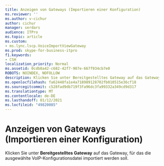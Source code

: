 ```yaml
---
title: Anzeigen von Gateways (Importieren einer Konfiguration)
ms.reviewer: ''
ms.author: v-cichur
author: cichur
manager: serdars
audience: ITPro
ms.topic: article
ms.custom:
- ms.lync.lscp.VoiceImportViewGateway
ms.prod: skype-for-business-itpro
f1.keywords:
- CSH
localization_priority: Normal
ms.assetid: 0cdb0a42-c682-42f7-907e-667f934cb7e0
ROBOTS: NOINDEX, NOFOLLOW
description: Klicken Sie unter Bereitgestelltes Gateway auf das Gateway, für das die ausgewählte VoIP-Konfigurationsdatei importiert werden soll.
ms.openlocfilehash: fa62448fa1e4a718989128702fb010515e36cf18
ms.sourcegitcommit: c528fad9db719f3fa96dc3fa99332a349cd9d317
ms.translationtype: MT
ms.contentlocale: de-DE
ms.lasthandoff: 01/12/2021
ms.locfileid: "49820085"
---
```

# <a name="view-gateways-import-configuration"></a>Anzeigen von Gateways (Importieren einer Konfiguration)
 
Klicken Sie unter **Bereitgestelltes Gateway** auf das Gateway, für das die ausgewählte VoIP-Konfigurationsdatei importiert werden soll.
  
 
  

